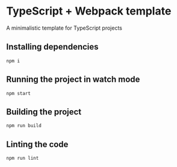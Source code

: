 # TypeScript + Webpack template

A minimalistic template for TypeScript projects

## Installing dependencies

    npm i

## Running the project in watch mode

    npm start

## Building the project

    npm run build

## Linting the code

    npm run lint

